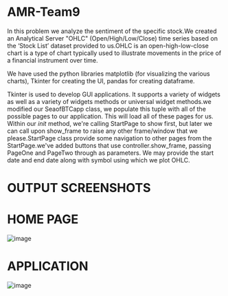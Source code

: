 # AMR-Team9
In this problem we analyze the sentiment of the specific stock.We created an Analytical Server "OHLC" (Open/High/Low/Close) time series based on the ‘Stock List’ dataset provided to us.OHLC is an open-high-low-close chart is a type of chart typically used to illustrate movements in the price of a financial instrument over time.

We have used the python libraries matplotlib (for visualizing the various charts), Tkinter for creating the UI, pandas for creating dataframe.

Tkinter is used to develop GUI applications. It supports a variety of widgets as well as a variety of widgets methods or universal widget methods.we  modified our SeaofBTCapp class, we  populate this tuple with all of the possible pages to our application. This will load all of these pages for us. Within our _init_ method, we're calling StartPage to show first, but later we can call upon show_frame to raise any other frame/window that we please.StartPage class provide some navigation to other pages from the StartPage.we've added buttons that use controller.show_frame, passing PageOne and PageTwo through as parameters.
We may provide the start date and end date along with symbol using which we plot OHLC.


 # OUTPUT SCREENSHOTS
 
 # HOME PAGE
 
 
 ![image](https://user-images.githubusercontent.com/63337063/132578714-b0051d79-c670-42f7-bf0d-1633b421632d.png)
 
 # APPLICATION

![image](https://user-images.githubusercontent.com/63337063/132578729-c0d059bc-89b5-477d-b397-a352a27c15b8.png)

 
 


